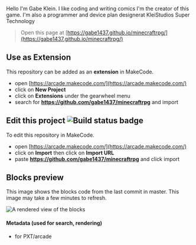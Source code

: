  Hello I'm Gabe Klein.
 I like coding and writing comics 
 I'm the  creator of this game.
 I'm also a programmer and device plan designerat KleiStudios Super Technology



> Open this page at [https://gabe1437.github.io/minecraftrpg/](https://gabe1437.github.io/minecraftrpg/)

## Use as Extension

This repository can be added as an **extension** in MakeCode.

* open [https://arcade.makecode.com/](https://arcade.makecode.com/)
* click on **New Project**
* click on **Extensions** under the gearwheel menu
* search for **https://github.com/gabe1437/minecraftrpg** and import

## Edit this project ![Build status badge](https://github.com/gabe1437/minecraftrpg/workflows/MakeCode/badge.svg)

To edit this repository in MakeCode.

* open [https://arcade.makecode.com/](https://arcade.makecode.com/)
* click on **Import** then click on **Import URL**
* paste **https://github.com/gabe1437/minecraftrpg** and click import

## Blocks preview

This image shows the blocks code from the last commit in master.
This image may take a few minutes to refresh.

![A rendered view of the blocks](https://github.com/gabe1437/minecraftrpg/raw/master/.github/makecode/blocks.png)

#### Metadata (used for search, rendering)

* for PXT/arcade
<script src="https://makecode.com/gh-pages-embed.js"></script><script>makeCodeRender("{{ site.makecode.home_url }}", "{{ site.github.owner_name }}/{{ site.github.repository_name }}");</script>
